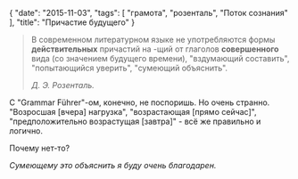 {
   "date": "2015-11-03",
   "tags": [
      "грамота",
      "розенталь",
      "Поток сознания"
   ],
   "title": "Причастие будущего"
}

> В современном литературном языке не употребляются формы **действительных** причастий на -щий от глаголов **совершенного** вида (со значением будущего времени), "вздумающий составить", "попытающийся уверить", "сумеющий объяснить".
> 
> _Д. Э. Розенталь._

С "Grammar Führer"-ом, конечно, не поспоришь. Но очень странно. "Возросшая \[вчера\] нагрузка", "возрастающая \[прямо сейчас\]", "предположительно возрастущая \[завтра\]" - всё же правильно и логично.

Почему нет-то?

_Сумеющему это объяснить я буду очень благодарен._
